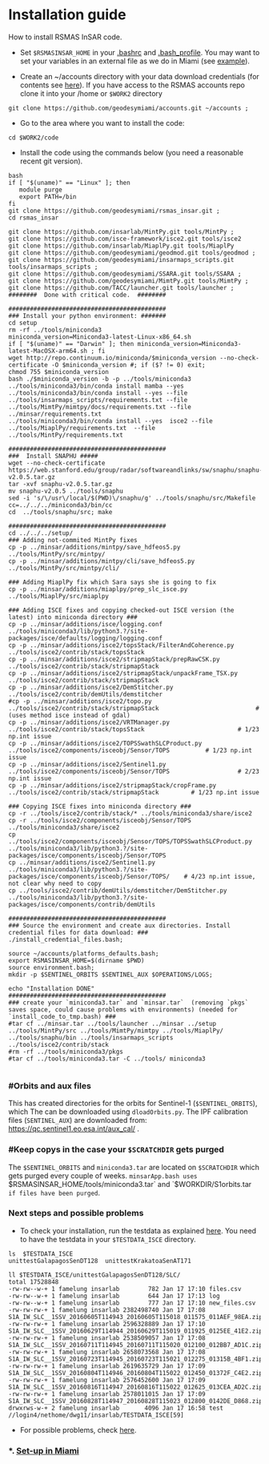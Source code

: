 # Installation guide
How to install RSMAS InSAR code.

* Set `$RSMASINSAR_HOME` in your [.bashrc](https://github.com/falkamelung/rsmas_insar/blob/master/docs/bashrc_contents.md) 
and [.bash_profile](./bash_profile.md).  You may want to set your variables in an external file as we do in Miami (see [example](https://gist.github.com/falkamelung/f1281c38e301a3296ab0483f946cac4b)).

* Create an ~/accounts directory with your data download credentials (for contents see [here](./accounts_info.md)). If you have access to the RSMAS accounts repo clone it into your /home or `$WORK2` directory 

```
git clone https://github.com/geodesymiami/accounts.git ~/accounts ;
```

* Go to the area where you want to install the code:

```
cd $WORK2/code
```

* Install the code using the commands below (you need a reasonable recent git version). 

```
bash
if [ "$(uname)" == "Linux" ]; then
   module purge
   export PATH=/bin
fi
git clone https://github.com/geodesymiami/rsmas_insar.git ;
cd rsmas_insar

git clone https://github.com/insarlab/MintPy.git tools/MintPy ;
git clone https://github.com/isce-framework/isce2.git tools/isce2
git clone https://github.com/insarlab/MiaplPy.git tools/MiaplPy 
git clone https://github.com/geodesymiami/geodmod.git tools/geodmod ;
git clone https://github.com/geodesymiami/insarmaps_scripts.git tools/insarmaps_scripts ;
git clone https://github.com/geodesymiami/SSARA.git tools/SSARA ;
git clone https://github.com/geodesymiami/MimtPy.git tools/MimtPy ;
git clone https://github.com/TACC/launcher.git tools/launcher ;
########  Done with critical code.  ########

############################################
### Install your python environment: #######
cd setup
rm -rf ../tools/miniconda3
miniconda_version=Miniconda3-latest-Linux-x86_64.sh
if [ "$(uname)" == "Darwin" ]; then miniconda_version=Miniconda3-latest-MacOSX-arm64.sh ; fi
wget http://repo.continuum.io/miniconda/$miniconda_version --no-check-certificate -O $miniconda_version #; if ($? != 0) exit; 
chmod 755 $miniconda_version
bash ./$miniconda_version -b -p ../tools/miniconda3
../tools/miniconda3/bin/conda install mamba --yes
../tools/miniconda3/bin/conda install --yes --file ../tools/insarmaps_scripts/requirements.txt --file ../tools/MimtPy/mimtpy/docs/requirements.txt --file ../minsar/requirements.txt
../tools/miniconda3/bin/conda install --yes  isce2 --file ../tools/MiaplPy/requirements.txt  --file ../tools/MintPy/requirements.txt

############################################
###  Install SNAPHU #####
wget --no-check-certificate  https://web.stanford.edu/group/radar/softwareandlinks/sw/snaphu/snaphu-v2.0.5.tar.gz
tar -xvf snaphu-v2.0.5.tar.gz
mv snaphu-v2.0.5 ../tools/snaphu
sed -i 's/\/usr\/local/$(PWD)\/snaphu/g' ../tools/snaphu/src/Makefile
cc=../../../miniconda3/bin/cc
cd  ../tools/snaphu/src; make

############################################
cd ../../../setup/
### Adding not-commited MintPy fixes
cp -p ../minsar/additions/mintpy/save_hdfeos5.py ../tools/MintPy/src/mintpy/
cp -p ../minsar/additions/mintpy/cli/save_hdfeos5.py ../tools/MintPy/src/mintpy/cli/

### Adding MiaplPy fix which Sara says she is going to fix
cp -p ../minsar/additions/miaplpy/prep_slc_isce.py ../tools/MiaplPy/src/miaplpy

### Adding ISCE fixes and copying checked-out ISCE version (the latest) into miniconda directory ###
cp -p ../minsar/additions/isce/logging.conf ../tools/miniconda3/lib/python3.?/site-packages/isce/defaults/logging/logging.conf
cp -p ../minsar/additions/isce2/topsStack/FilterAndCoherence.py ../tools/isce2/contrib/stack/topsStack
cp -p ../minsar/additions/isce2/stripmapStack/prepRawCSK.py ../tools/isce2/contrib/stack/stripmapStack
cp -p ../minsar/additions/isce2/stripmapStack/unpackFrame_TSX.py ../tools/isce2/contrib/stack/stripmapStack
cp -p ../minsar/additions/isce2/DemStitcher.py ../tools/isce2/contrib/demUtils/demstitcher
#cp -p ../minsar/additions/isce2/topo.py ../tools/isce2/contrib/stack/stripmapStack                           #(uses method isce instead of gdal)
cp -p ../minsar/additions/isce2/VRTManager.py ../tools/isce2/contrib/stack/topsStack                          # 1/23 np.int issue
cp -p ../minsar/additions/isce2/TOPSSwathSLCProduct.py ../tools/isce2/components/isceobj/Sensor/TOPS          # 1/23 np.int issue
cp -p ../minsar/additions/isce2/Sentinel1.py  ../tools/isce2/components/isceobj/Sensor/TOPS                   # 2/23 np.int issue
cp -p ../minsar/additions/isce2/stripmapStack/cropFrame.py ../tools/isce2/contrib/stack/stripmapStack         # 1/23 np.int issue

### Copying ISCE fixes into miniconda directory ###
cp -r ../tools/isce2/contrib/stack/* ../tools/miniconda3/share/isce2
cp -r ../tools/isce2/components/isceobj/Sensor/TOPS ../tools/miniconda3/share/isce2 
cp ../tools/isce2/components/isceobj/Sensor/TOPS/TOPSSwathSLCProduct.py ../tools/miniconda3/lib/python3.?/site-packages/isce/components/isceobj/Sensor/TOPS
cp ../minsar/additions/isce2/Sentinel1.py  ../tools/miniconda3/lib/python3.?/site-packages/isce/components/isceobj/Sensor/TOPS/    # 4/23 np.int issue, not clear why need to copy
cp ../tools/isce2/contrib/demUtils/demstitcher/DemStitcher.py  ../tools/miniconda3/lib/python3.?/site-packages/isce/components/contrib/demUtils 

############################################
### Source the environment and create aux directories. Install credential files for data download: ###
./install_credential_files.bash;

source ~/accounts/platforms_defaults.bash;
export RSMASINSAR_HOME=$(dirname $PWD)
source environment.bash;
mkdir -p $SENTINEL_ORBITS $SENTINEL_AUX $OPERATIONS/LOGS;

echo "Installation DONE"
############################################
### create your `miniconda3.tar` and `minsar.tar`  (removing `pkgs` saves space, could cause problems with environments) (needed for `install_code_to_tmp.bash) ###
#tar cf ../minsar.tar ../tools/launcher ../minsar ../setup ../tools/MintPy/src ../tools/MimtPy/mimtpy ../tools/MiaplPy/ ../tools/snaphu/bin ../tools/insarmaps_scripts ../tools/isce2/contrib/stack
#rm -rf ../tools/miniconda3/pkgs
#tar cf ../tools/miniconda3.tar -C ../tools/ miniconda3 


```

### #Orbits and aux files
This has created directories for the orbits for Sentinel-1 (`$SENTINEL_ORBITS`), which The can be downloaded using `dloadOrbits.py`. The IPF calibration files (`SENTINEL_AUX`) are downloaded from: https://qc.sentinel1.eo.esa.int/aux_cal/ .

### #Keep copys in the case your `$SCRATCHDIR` gets purged
The `$SENTINEL_ORBITS` and `miniconda3.tar` are located on `$SCRATCHDIR` which  gets purged every couple of weeks. `minsarApp.bash uses `$RSMASINSAR_HOME/tools/miniconda3.tar` and  `$WORKDIR/S1orbits.tar`  if files have been purged`.

### Next steps and possible problems
* To check your installation, run the testdata as explained [here](https://github.com/geodesymiami/rsmas_insar/wiki/Testing-the-code). You need to have the testdata in your `$TESTDATA_ISCE` directory.

```
ls  $TESTDATA_ISCE
unittestGalapagosSenDT128  unittestKrakatoaSenAT171

ll $TESTDATA_ISCE/unittestGalapagosSenDT128/SLC/
total 17528848
-rw-rw--w-+ 1 famelung insarlab        782 Jan 17 17:10 files.csv
-rw-rw--w-+ 1 famelung insarlab        644 Jan 17 17:13 log
-rw-rw--w-+ 1 famelung insarlab        777 Jan 17 17:10 new_files.csv
-rw-rw-rw-+ 1 famelung insarlab 2382498740 Jan 17 17:08 S1A_IW_SLC__1SSV_20160605T114943_20160605T115018_011575_011AEF_98EA.zip
-rw-rw-rw-+ 1 famelung insarlab 2596328889 Jan 17 17:10 S1A_IW_SLC__1SSV_20160629T114944_20160629T115019_011925_0125EE_41E2.zip
-rw-rw-rw-+ 1 famelung insarlab 2538509057 Jan 17 17:08 S1A_IW_SLC__1SSV_20160711T114945_20160711T115020_012100_012BB7_AD1C.zip
-rw-rw-rw-+ 1 famelung insarlab 2658073568 Jan 17 17:08 S1A_IW_SLC__1SSV_20160723T114945_20160723T115021_012275_01315B_4BF1.zip
-rw-rw-rw-+ 1 famelung insarlab 2619635729 Jan 17 17:09 S1A_IW_SLC__1SSV_20160804T114946_20160804T115022_012450_01372F_C4E2.zip
-rw-rw-rw-+ 1 famelung insarlab 2576452600 Jan 17 17:09 S1A_IW_SLC__1SSV_20160816T114947_20160816T115022_012625_013CEA_AD2C.zip
-rw-rw-rw-+ 1 famelung insarlab 2578011015 Jan 17 17:09 S1A_IW_SLC__1SSV_20160828T114947_20160828T115023_012800_0142DE_D868.zip
drwxrws-w-+ 2 famelung insarlab       4096 Jan 17 16:58 test
//login4/nethome/dwg11/insarlab/TESTDATA_ISCE[59]
```
* For possible problems, check [here](https://github.com/geodesymiami/rsmas_insar/blob/master/setup/installation_issues.md).


### *. [Set-up in Miami](./set_up_miami.md) ###

